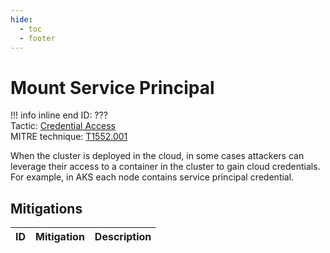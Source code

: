 ```yaml
---
hide:
  - toc
  - footer
---
```


# Mount Service Principal

!!! info inline end
    ID: ???<br>
    Tactic: [Credential Access](../CredentialAccess/index.md) <br>
    MITRE technique: [T1552.001](https://attack.mitre.org/techniques/T1552/001/)

When the cluster is deployed in the cloud, in some cases attackers can leverage their access to a container in the cluster to gain cloud credentials. For example, in AKS each node contains service principal credential.

## Mitigations

|ID|Mitigation|Description|
|--|----------|-----------|